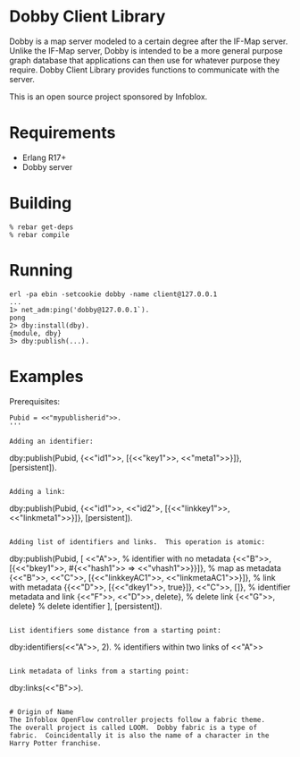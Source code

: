 Dobby Client Library
====================
Dobby is a map server modeled to a certain degree after the IF-Map
server.  Unlike the IF-Map server, Dobby is intended to be a more
general purpose graph database that applications can then use for
whatever purpose they require.  Dobby Client Library provides functions
to communicate with the server.

This is an open source project sponsored by Infoblox.

# Requirements
- Erlang R17+
- Dobby server

# Building
```
% rebar get-deps
% rebar compile
```

# Running
```
erl -pa ebin -setcookie dobby -name client@127.0.0.1
...
1> net_adm:ping('dobby@127.0.0.1`).
pong
2> dby:install(dby).
{module, dby}
3> dby:publish(...).
```

# Examples
Prerequisites:
```
Pubid = <<"mypublisherid">>.
'''

Adding an identifier:
```
dby:publish(Pubid, {<<"id1">>, [{<<"key1">>, <<"meta1">>}]}, [persistent]).
```

Adding a link:
```
dby:publish(Pubid, {<<"id1">>, <<"id2">, [{<<"linkkey1">>, <<"linkmeta1">>}]}, [persistent]).
```

Adding list of identifiers and links.  This operation is atomic:
```
dby:publish(Pubid, [
<<"A">>, % identifier with no metadata
{<<"B">>, [{<<"bkey1">>, #{<<"hash1">> => <<"vhash1">>}}]}, % map as metadata
{<<"B">>, <<"C">>, [{<<"linkkeyAC1">>, <<"linkmetaAC1">>}]}, % link with metadata
{{<<"D">>, [{<<"dkey1">>, true}]}, <<"C">>, []}, % identifier metadata and link
{<<"F">>, <<"D">>, delete}, % delete link
{<<"G">>, delete} % delete identifier
], [persistent]).
```

List identifiers some distance from a starting point:
```
dby:identifiers(<<"A">>, 2). % identifiers within two links of <<"A">>
```

Link metadata of links from a starting point:
```
dby:links(<<"B">>).
```

# Origin of Name
The Infoblox OpenFlow controller projects follow a fabric theme.
The overall project is called LOOM.  Dobby fabric is a type of
fabric.  Coincidentally it is also the name of a character in the
Harry Potter franchise.
